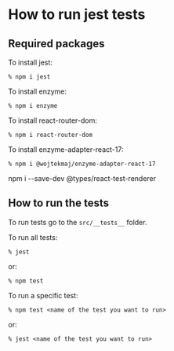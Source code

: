 # How to run jest tests

## Required packages

To install jest:

```shell
% npm i jest
```

To install enzyme:

```shell
% npm i enzyme
```

To install react-router-dom:

```shell
% npm i react-router-dom
```

To install enzyme-adapter-react-17:

```shell
% npm i @wojtekmaj/enzyme-adapter-react-17
```

npm i --save-dev @types/react-test-renderer

## How to run the tests

To run tests go to the `src/__tests__` folder.

To run all tests:

```shell
% jest
```

or:

```shell
% npm test
```

To run a specific test:

```shell
% npm test <name of the test you want to run>
```

or:

```shell
% jest <name of the test you want to run>
```
